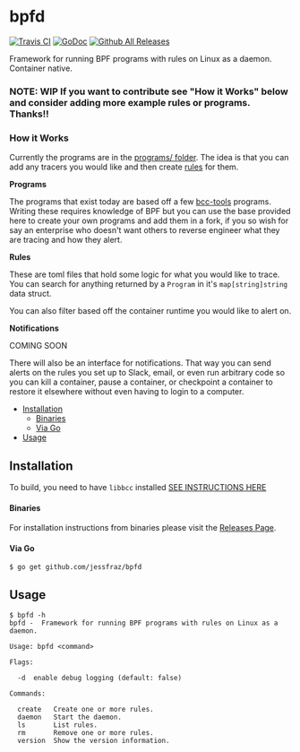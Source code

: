 # bpfd

[![Travis CI](https://img.shields.io/travis/jessfraz/bpfd.svg?style=for-the-badge)](https://travis-ci.org/jessfraz/bpfd)
[![GoDoc](https://img.shields.io/badge/godoc-reference-5272B4.svg?style=for-the-badge)](https://godoc.org/github.com/jessfraz/bpfd)
[![Github All Releases](https://img.shields.io/github/downloads/jessfraz/bpfd/total.svg?style=for-the-badge)](https://github.com/jessfraz/bpfd/releases)

Framework for running BPF programs with rules on Linux as a daemon. Container native.

### NOTE: WIP If you want to contribute see "How it Works" below and consider adding more example rules or programs. Thanks!!

### How it Works

Currently the programs are in the [programs/ folder](programs). The idea is
that you can add any tracers you would like and then create [rules](examples) for
them.

**Programs**

The programs that exist today are based off a few
[bcc-tools](https://github.com/iovisor/bcc) programs. Writing
these requires knowledge of BPF but you can use the base provided here to
create your own programs and add them in a fork, if you so wish for say an
enterprise who doesn't want others to reverse engineer what they are tracing and
how they alert.

**Rules**

These are toml files that hold some logic for what you would like to trace. You
can search for anything returned by a `Program` in it's `map[string]string`
data struct.

You can also filter based off the container runtime you would like to alert on.

**Notifications**

COMING SOON

There will also be an interface for notifications. That way you can send alerts 
on the rules you set up to Slack, email, or even run arbitrary code so you can
kill a container, pause a container, or checkpoint a container to restore it
elsewhere without even having to login to a computer.

* [Installation](README.md#installation)
   * [Binaries](README.md#binaries)
   * [Via Go](README.md#via-go)
* [Usage](README.md#usage)

## Installation

To build, you need to have `libbcc` installed [SEE INSTRUCTIONS HERE](https://github.com/iovisor/bcc/blob/master/INSTALL.md)


#### Binaries

For installation instructions from binaries please visit the [Releases Page](https://github.com/jessfraz/bpfd/releases).

#### Via Go

```console
$ go get github.com/jessfraz/bpfd
```

## Usage

```console
$ bpfd -h
bpfd -  Framework for running BPF programs with rules on Linux as a daemon.

Usage: bpfd <command>

Flags:

  -d  enable debug logging (default: false)

Commands:

  create   Create one or more rules.
  daemon   Start the daemon.
  ls       List rules.
  rm       Remove one or more rules.
  version  Show the version information.
```
